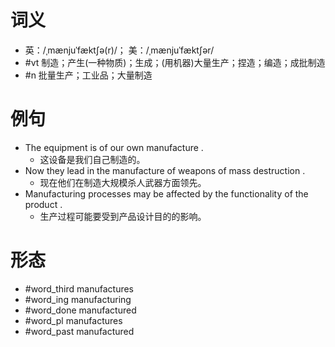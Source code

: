 # 词义
- 英：/ˌmænjuˈfæktʃə(r)/； 美：/ˌmænjuˈfæktʃər/
- #vt 制造；产生(一种物质)；生成；(用机器)大量生产；捏造；编造；成批制造
- #n 批量生产；工业品；大量制造
# 例句
- The equipment is of our own manufacture .
	- 这设备是我们自己制造的。
- Now they lead in the manufacture of weapons of mass destruction .
	- 现在他们在制造大规模杀人武器方面领先。
- Manufacturing processes may be affected by the functionality of the product .
	- 生产过程可能要受到产品设计目的的影响。
# 形态
- #word_third manufactures
- #word_ing manufacturing
- #word_done manufactured
- #word_pl manufactures
- #word_past manufactured
